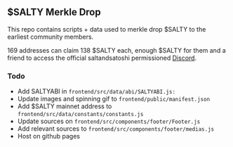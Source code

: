 ## $SALTY Merkle Drop

This repo contains scripts + data used to merkle drop $SALTY to the earliest community members.

169 addresses can claim 138 $SALTY each, enough $SALTY for them and a friend to access the official saltandsatoshi permissioned [Discord](TODO:link).

### Todo
* Add SALTYABI in `frontend/src/data/abi/SALTYABI.js:`
* Update images and spinning gif to `frontend/public/manifest.json`
* Add $SALTY mainnet address to `frontend/src/data/constants/constants.js`
* Update sources on `frontend/src/components/footer/Footer.js`
* Add relevant sources to `frontend/src/components/footer/medias.js`
* Host on github pages